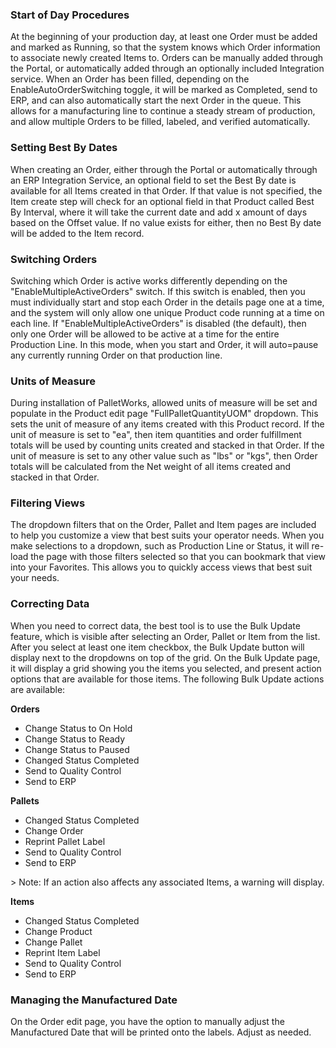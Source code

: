 ### Start of Day Procedures

At the beginning of your production day, at least one Order must be added and marked as Running, so that the system knows which Order information to associate newly created Items to. Orders can be manually added through the Portal, or automatically added through an optionally included Integration service. When an Order has been filled, depending on the EnableAutoOrderSwitching toggle, it will be marked as Completed, send to ERP, and can also automatically start the next Order in the queue. This allows for a manufacturing line to continue a steady stream of production, and allow multiple Orders to be filled, labeled, and verified automatically.

### Setting Best By Dates

When creating an Order, either through the Portal or automatically through an ERP Integration Service, an optional field to set the Best By date is available for all Items created in that Order. If that value is not specified, the Item create step will check for an optional field in that Product called Best By Interval, where it will take the current date and add x amount of days based on the Offset value. If no value exists for either, then no Best By date will be added to the Item record.

### Switching Orders

Switching which Order is active works differently depending on the "EnableMultipleActiveOrders" switch. If this switch is enabled, then you must individually start and stop each Order in the details page one at a time, and the system will only allow one unique Product code running at a time on each line. If "EnableMultipleActiveOrders" is disabled (the default), then only one Order will be allowed to be active at a time for the entire Production Line. In this mode, when you start and Order, it will auto=pause any currently running Order on that production line.

### Units of Measure

During installation of PalletWorks, allowed units of measure will be set and populate in the Product edit page "FullPalletQuantityUOM" dropdown. This sets the unit of measure of any items created with this Product record. If the unit of measure is set to "ea", then item quantities and order fulfillment totals will be used by counting units created and stacked in that Order. If the unit of measure is set to any other value such as "lbs" or "kgs", then Order totals will be calculated from the Net weight of all items created and stacked in that Order.

### Filtering Views

The dropdown filters that on the Order, Pallet and Item pages are included to help you customize a view that best suits your operator needs. When you make selections to a dropdown, such as Production Line or Status, it will re-load the page with those filters selected so that you can bookmark that view into your Favorites. This allows you to quickly access views that best suit your needs.

### Correcting Data

When you need to correct data, the best tool is to use the Bulk Update feature, which is visible after selecting an Order, Pallet or Item from the list. After you select at least one item checkbox, the Bulk Update button will display next to the dropdowns on top of the grid. On the Bulk Update page, it will display a grid showing you the items you selected, and present action options that are available for those items. The following Bulk Update actions are available:

<b>Orders</b>
<ul>
    <li>Change Status to On Hold</li>
    <li>Change Status to Ready</li>
    <li>Change Status to Paused</li>
    <li>Changed Status Completed</li>
    <li>Send to Quality Control</li>
    <li>Send to ERP</li>
</ul>

<b>Pallets</b>
<ul>
    <li>Changed Status Completed</li>
    <li>Change Order</li>
    <li>Reprint Pallet Label</li>
    <li>Send to Quality Control</li>
    <li>Send to ERP</li>
</ul>
> Note: If an action also affects any associated Items, a warning will display.

<b>Items</b>
<ul>
    <li>Changed Status Completed</li>
    <li>Change Product</li>
    <li>Change Pallet</li>
    <li>Reprint Item Label</i>
    <li>Send to Quality Control</li>
    <li>Send to ERP</li>
</ul>

### Managing the Manufactured Date

On the Order edit page, you have the option to manually adjust the Manufactured Date that will be printed onto the labels. Adjust as needed.